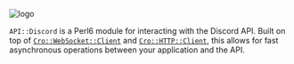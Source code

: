 ![logo](https://user-images.githubusercontent.com/12242877/44151690-34cd913c-a09b-11e8-80b6-25e2f232193b.png)

`API::Discord` is a Perl6 module for interacting with the Discord API. Built on top of [`Cro::WebSocket::Client`](https://github.com/croservices/cro-websocket) and [`Cro::HTTP::Client`](https://github.com/croservices/cro-http), this allows for fast asynchronous operations between your application and the API.
